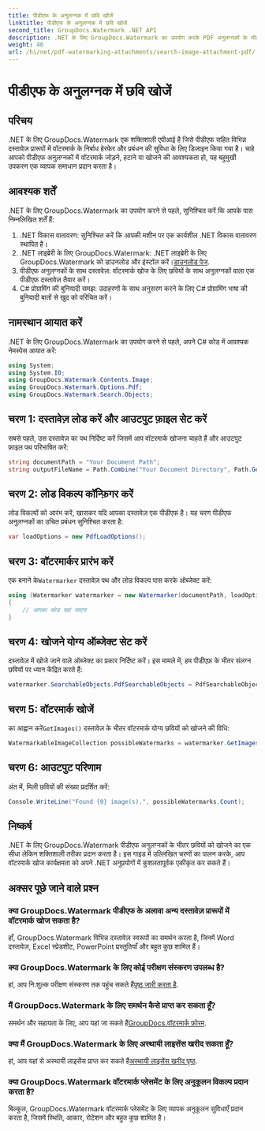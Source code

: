 ```yaml
---
title: पीडीएफ के अनुलग्नक में छवि खोजें
linktitle: पीडीएफ के अनुलग्नक में छवि खोजें
second_title: GroupDocs.Watermark .NET API
description: .NET के लिए GroupDocs.Watermark का उपयोग करके PDF अनुलग्नकों के भीतर छवियों को कुशलतापूर्वक खोजें। अपनी वॉटरमार्क प्रबंधन प्रक्रिया को सहजता से सरल बनाएं।
weight: 46
url: /hi/net/pdf-watermarking-attachments/search-image-attachment-pdf/
---
```


# पीडीएफ के अनुलग्नक में छवि खोजें

## परिचय
.NET के लिए GroupDocs.Watermark एक शक्तिशाली एपीआई है जिसे पीडीएफ सहित विभिन्न दस्तावेज़ प्रारूपों में वॉटरमार्क के निर्बाध हेरफेर और प्रबंधन की सुविधा के लिए डिज़ाइन किया गया है। चाहे आपको पीडीएफ अनुलग्नकों में वॉटरमार्क जोड़ने, हटाने या खोजने की आवश्यकता हो, यह बहुमुखी उपकरण एक व्यापक समाधान प्रदान करता है।
## आवश्यक शर्तें
.NET के लिए GroupDocs.Watermark का उपयोग करने से पहले, सुनिश्चित करें कि आपके पास निम्नलिखित शर्तें हैं:
1. .NET विकास वातावरण: सुनिश्चित करें कि आपकी मशीन पर एक कार्यशील .NET विकास वातावरण स्थापित है।
2.  .NET लाइब्रेरी के लिए GroupDocs.Watermark: .NET लाइब्रेरी के लिए GroupDocs.Watermark को डाउनलोड और इंस्टॉल करें।[डाउनलोड पेज](https://releases.groupdocs.com/Watermark/net/).
3. पीडीएफ अनुलग्नकों के साथ दस्तावेज़: वॉटरमार्क खोज के लिए छवियों के साथ अनुलग्नकों वाला एक पीडीएफ दस्तावेज़ तैयार करें।
4. C# प्रोग्रामिंग की बुनियादी समझ: उदाहरणों के साथ अनुसरण करने के लिए C# प्रोग्रामिंग भाषा की बुनियादी बातों से खुद को परिचित करें।

## नामस्थान आयात करें
.NET के लिए GroupDocs.Watermark का उपयोग करने से पहले, अपने C# कोड में आवश्यक नेमस्पेस आयात करें:
```csharp
using System;
using System.IO;
using GroupDocs.Watermark.Contents.Image;
using GroupDocs.Watermark.Options.Pdf;
using GroupDocs.Watermark.Search.Objects;
```
## चरण 1: दस्तावेज़ लोड करें और आउटपुट फ़ाइल सेट करें
सबसे पहले, उस दस्तावेज़ का पथ निर्दिष्ट करें जिसमें आप वॉटरमार्क खोजना चाहते हैं और आउटपुट फ़ाइल पथ परिभाषित करें:
```csharp
string documentPath = "Your Document Path";
string outputFileName = Path.Combine("Your Document Directory", Path.GetFileName(documentPath));
```
## चरण 2: लोड विकल्प कॉन्फ़िगर करें
लोड विकल्पों को आरंभ करें, खासकर यदि आपका दस्तावेज़ एक पीडीएफ है। यह चरण पीडीएफ अनुलग्नकों का उचित प्रबंधन सुनिश्चित करता है:
```csharp
var loadOptions = new PdfLoadOptions();
```
## चरण 3: वॉटरमार्कर प्रारंभ करें
 एक बनाने के`Watermarker` दस्तावेज़ पथ और लोड विकल्प पास करके ऑब्जेक्ट करें:
```csharp
using (Watermarker watermarker = new Watermarker(documentPath, loadOptions))
{
    // आपका कोड यहां जाएगा
}
```
## चरण 4: खोजने योग्य ऑब्जेक्ट सेट करें
दस्तावेज़ में खोजे जाने वाले ऑब्जेक्ट का प्रकार निर्दिष्ट करें। इस मामले में, हम पीडीएफ़ के भीतर संलग्न छवियों पर ध्यान केंद्रित करते हैं:
```csharp
watermarker.SearchableObjects.PdfSearchableObjects = PdfSearchableObjects.AttachedImages;
```
## चरण 5: वॉटरमार्क खोजें
 का आह्वान करें`GetImages()` दस्तावेज़ के भीतर वॉटरमार्क योग्य छवियों को खोजने की विधि:
```csharp
WatermarkableImageCollection possibleWatermarks = watermarker.GetImages();
```
## चरण 6: आउटपुट परिणाम
अंत में, मिली छवियों की संख्या प्रदर्शित करें:
```csharp
Console.WriteLine("Found {0} image(s).", possibleWatermarks.Count);
```

## निष्कर्ष
.NET के लिए GroupDocs.Watermark पीडीएफ अनुलग्नकों के भीतर छवियों को खोजने का एक सीधा लेकिन शक्तिशाली तरीका प्रदान करता है। इस गाइड में उल्लिखित चरणों का पालन करके, आप वॉटरमार्क खोज कार्यक्षमता को अपने .NET अनुप्रयोगों में कुशलतापूर्वक एकीकृत कर सकते हैं।
## अक्सर पूछे जाने वाले प्रश्न
### क्या GroupDocs.Watermark पीडीएफ के अलावा अन्य दस्तावेज़ प्रारूपों में वॉटरमार्क खोज सकता है?
हाँ, GroupDocs.Watermark विभिन्न दस्तावेज़ स्वरूपों का समर्थन करता है, जिनमें Word दस्तावेज़, Excel स्प्रेडशीट, PowerPoint प्रस्तुतियाँ और बहुत कुछ शामिल हैं।
### क्या GroupDocs.Watermark के लिए कोई परीक्षण संस्करण उपलब्ध है?
 हां, आप नि:शुल्क परीक्षण संस्करण तक पहुंच सकते हैं[पृष्ठ जारी करता है](https://releases.groupdocs.com/).
### मैं GroupDocs.Watermark के लिए समर्थन कैसे प्राप्त कर सकता हूँ?
 समर्थन और सहायता के लिए, आप यहां जा सकते हैं[GroupDocs.वॉटरमार्क फ़ोरम](https://forum.groupdocs.com/c/watermark/19).
### क्या मैं GroupDocs.Watermark के लिए अस्थायी लाइसेंस खरीद सकता हूँ?
 हां, आप यहां से अस्थायी लाइसेंस प्राप्त कर सकते हैं[अस्थायी लाइसेंस खरीद पृष्ठ](https://purchase.groupdocs.com/temporary-license/).
### क्या GroupDocs.Watermark वॉटरमार्क प्लेसमेंट के लिए अनुकूलन विकल्प प्रदान करता है?
बिल्कुल, GroupDocs.Watermark वॉटरमार्क प्लेसमेंट के लिए व्यापक अनुकूलन सुविधाएँ प्रदान करता है, जिसमें स्थिति, आकार, रोटेशन और बहुत कुछ शामिल है।